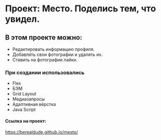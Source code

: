 # Проект: Место. Поделись тем, что увидел.

## В этом проекте можно:
* Редактировать информацию профиля.
* Добавлять свои фотографии и удалять их.
* Ставить на фотографии лайки.

### При создании использовались
* Flex
* БЭМ
* Grid Layout
* Медиазапросы
* Адаптивная вёрстка
* Java Script


#### Ссылка на проект:
https://berealdude.github.io/mesto/
